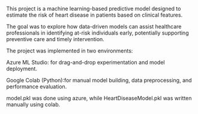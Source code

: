 This project is a machine learning-based predictive model designed to estimate the risk of heart disease in patients based on clinical features.

The goal was to explore how data-driven models can assist healthcare professionals in identifying at-risk individuals early, potentially supporting preventive care and timely intervention.

The project was implemented in two environments:

Azure ML Studio: for drag-and-drop experimentation and model deployment.

Google Colab (Python):for manual model building, data preprocessing, and performance evaluation.

model.pkl was done using azure, while HeartDiseaseModel.pkl was written manually using colab.
